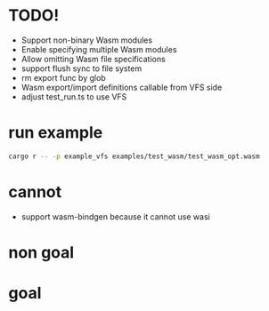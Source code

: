# TODO!
- Support non-binary Wasm modules
- Enable specifying multiple Wasm modules
- Allow omitting Wasm file specifications
- support flush sync to file system
- rm export func by glob
- Wasm export/import definitions callable from VFS side
- adjust test_run.ts to use VFS

# run example
```bash
cargo r -- -p example_vfs examples/test_wasm/test_wasm_opt.wasm
```

# cannot
- support wasm-bindgen
  because it cannot use wasi

# non goal

# goal

